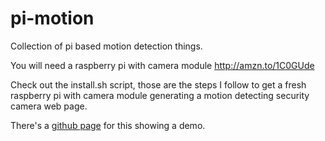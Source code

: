 pi-motion
=========

Collection of pi based motion detection things.

You will need a raspberry pi with camera module http://amzn.to/1C0GUde

Check out the install.sh script, those are the steps I follow to get a fresh raspberry pi with camera module generating a motion detecting security camera web page.

There's a [github page](http://pauly.github.io/pi-motion/) for this showing a demo.
